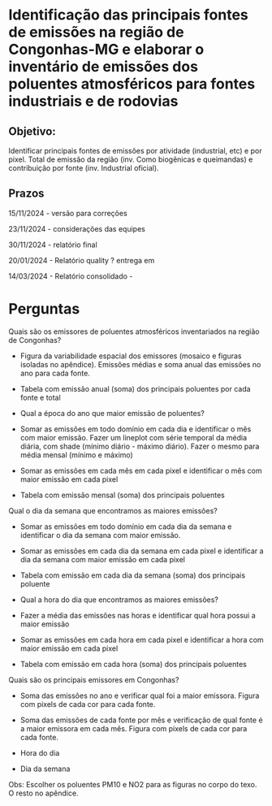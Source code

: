 # Identificação das principais fontes de emissões na região de Congonhas-MG e elaborar o inventário de emissões dos poluentes atmosféricos para fontes industriais e de rodovias 

 
## Objetivo: 
Identificar principais fontes de emissões por atividade (industrial, etc) e por pixel. Total de emissão da região (inv. Como biogênicas e queimandas) e contribuição por fonte (inv. Industrial oficial).   

 

## Prazos 

15/11/2024 - versão para correções  

23/11/2024 - considerações das equipes  

30/11/2024 - relatório final 

20/01/2024 - Relatório quality ? entrega em 

14/03/2024 - Relatório consolidado - 

 

# Perguntas 


Quais são os emissores de poluentes atmosféricos inventariados na região de Congonhas? 

* Figura da variabilidade espacial dos emissores (mosaico e figuras isoladas no apêndice). Emissões médias e soma anual das emissões no ano para cada fonte.  

* Tabela com emissão anual (soma) dos principais poluentes por cada fonte e total 

* Qual a época do ano que maior emissão de poluentes? 

* Somar as emissões em todo domínio em cada dia e identificar o mês com maior emissão. Fazer um lineplot com série temporal da média diária, com shade (mínimo diário - máximo diário). Fazer o mesmo para média mensal (mínimo e máximo) 

* Somar as emissões em cada mês em cada pixel e identificar o mês com maior emissão em cada pixel 

* Tabela com emissão mensal (soma) dos principais poluentes  


Qual o dia da semana que encontramos as maiores emissões? 

* Somar as emissões em todo domínio em cada dia da semana e identificar o dia da semana com maior emissão.  

* Somar as emissões em cada dia da semana em cada pixel e identificar a dia da semana com maior emissão em cada pixel 

* Tabela com emissão em cada dia da semana (soma) dos principais poluente 

* Qual a hora do dia que encontramos as maiores emissões? 

* Fazer a média das emissões nas horas e identificar qual hora possui a maior emissão 

* Somar as emissões em cada hora em cada pixel e identificar a hora com maior emissão em cada pixel 

* Tabela com emissão em cada hora (soma) dos principais poluentes 


Quais são os principais emissores em Congonhas? 

* Soma das emissões no ano e verificar qual foi a maior emissora. Figura com pixels de cada cor para cada fonte. 

* Soma das emissões de cada fonte por mês e verificação de qual fonte é a maior emissora em cada mês. Figura com pixels de cada cor para cada fonte. 

* Hora do dia 

* Dia da semana 

 

Obs: Escolher os poluentes PM10 e NO2 para as figuras no corpo do texo. O resto no apêndice. 
